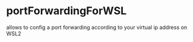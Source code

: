 # portForwardingForWSL
allows to config a port forwarding according to your virtual ip address on WSL2
